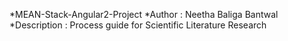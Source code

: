 *MEAN-Stack-Angular2-Project
*Author : Neetha Baliga Bantwal
*Description : Process guide for Scientific Literature Research
